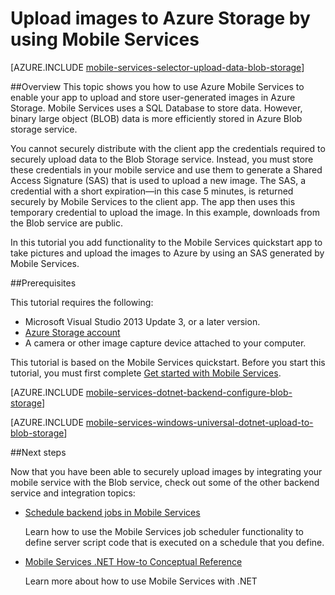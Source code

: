 <properties 
	pageTitle="Upload images to Azure Blob storage from a universal Windows app | Windows Azure" 
	description="Learn how to use a .NET backend mobile service to upload images to Azure Blob Storage and access the images from your universal Windows app." 
	documentationCenter="windows" 
	authors="ggailey777" 
	services="mobile-services,storage" 
	manager="dwrede" 
	editor=""/>

<tags
	ms.service="mobile-services"
	ms.date="07/13/2015"
	wacn.date=""/>

# Upload images to Azure Storage by using Mobile Services

[AZURE.INCLUDE [mobile-services-selector-upload-data-blob-storage](../includes/mobile-services-selector-upload-data-blob-storage.md)]

##Overview
This topic shows you how to use Azure Mobile Services to enable your app to upload and store user-generated images in Azure Storage. Mobile Services uses a SQL Database to store data. However, binary large object (BLOB) data is more efficiently stored in Azure Blob storage service. 

You cannot securely distribute with the client app the credentials required to securely upload data to the Blob Storage service. Instead, you must store these credentials in your mobile service and use them to generate a Shared Access Signature (SAS) that is used to upload a new image. The SAS, a credential with a short expiration&mdash;in this case 5 minutes, is returned securely by Mobile Services to the client app. The app then uses this temporary credential to upload the image. In this example, downloads from the Blob service are public.

In this tutorial you add functionality to the Mobile Services quickstart app to take pictures and upload the images to Azure by using an SAS generated by Mobile Services. 

##Prerequisites

This tutorial requires the following:

+ Microsoft Visual Studio 2013 Update 3, or a later version.
+ [Azure Storage account](/documentation/articles/storage-create-storage-account)
+ A camera or other image capture device attached to your computer.

This tutorial is based on the Mobile Services quickstart. Before you start this tutorial, you must first complete [Get started with Mobile Services]. 

[AZURE.INCLUDE [mobile-services-dotnet-backend-configure-blob-storage](../includes/mobile-services-dotnet-backend-configure-blob-storage.md)]

[AZURE.INCLUDE [mobile-services-windows-universal-dotnet-upload-to-blob-storage](../includes/mobile-services-windows-universal-dotnet-upload-to-blob-storage.md)]

##Next steps

Now that you have been able to securely upload images by integrating your mobile service with the Blob service, check out some of the other backend service and integration topics:

+ [Schedule backend jobs in Mobile Services](/documentation/articles/mobile-services-dotnet-backend-schedule-recurring-tasks)

     Learn how to use the Mobile Services job scheduler functionality to define server script code that is executed on a schedule that you define.

+ [Mobile Services .NET How-to Conceptual Reference](/documentation/articles/mobile-services-windows-dotnet-how-to-use-client-library)

     Learn more about how to use Mobile Services with .NET
 
<!-- Anchors. -->
[Install the Storage Client library]: #install-storage-client
[Update the client app to capture images]: #add-select-images
[Install the storage client in the mobile service project]: #storage-client-server
[Update the TodoItem definition in the data model]: #update-data-model
[Update the table controller to generate an SAS]: #update-scripts
[Upload images to test the app]: #test
[Next Steps]:#next-steps

<!-- Images. --> 

<!-- URLs. -->
[Get started with Mobile Services]: /documentation/articles/mobile-services-windows-store-dotnet-get-started
[Azure Management Portal]: https://manage.windowsazure.cn/
[How To Create a Storage Account]: /documentation/articles/storage-create-storage-account
[Azure Storage Client library for Store apps]: http://go.microsoft.com/fwlink/p/?LinkId=276866 
 